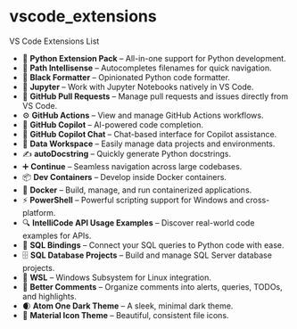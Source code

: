 # vscode_extensions
VS Code Extensions List

- 🐍 **Python Extension Pack** – All-in-one support for Python development.
- 🧭 **Path Intellisense** – Autocompletes filenames for quick navigation.
- 🎨 **Black Formatter** – Opinionated Python code formatter.
- 📓 **Jupyter** – Work with Jupyter Notebooks natively in VS Code.
- 🔀 **GitHub Pull Requests** – Manage pull requests and issues directly from VS Code.
- ⚙️ **GitHub Actions** – View and manage GitHub Actions workflows.
- 🤖 **GitHub Copilot** – AI-powered code completion.
- 💬 **GitHub Copilot Chat** – Chat-based interface for Copilot assistance.
- 🧪 **Data Workspace** – Easily manage data projects and environments.
- ✍️ **autoDocstring** – Quickly generate Python docstrings.
- ➕ **Continue** – Seamless navigation across large codebases.
- 📦 **Dev Containers** – Develop inside Docker containers.
- 🐳 **Docker** – Build, manage, and run containerized applications.
- ⚡ **PowerShell** – Powerful scripting support for Windows and cross-platform.
- 🔍 **IntelliCode API Usage Examples** – Discover real-world code examples for APIs.
- 🧷 **SQL Bindings** – Connect your SQL queries to Python code with ease.
- 🗄️ **SQL Database Projects** – Build and manage SQL Server database projects.
- 🐧 **WSL** – Windows Subsystem for Linux integration.
- 💬 **Better Comments** – Organize comments into alerts, queries, TODOs, and highlights.
- 🌒 **Atom One Dark Theme** – A sleek, minimal dark theme.
- 🎨 **Material Icon Theme** – Beautiful, consistent file icons.
